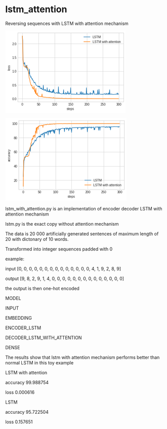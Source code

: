 # lstm_attention

Reversing sequences with LSTM with attention mechanism

![alt text](lsm_vs_attention_losss.png)

![alt text](lstm_vs_attention_accuracy.png)

lstm_with_attention.py is an implementation of encoder decoder LSTM with attention mechanism

lstm.py is the exact copy without attention mechanism

The data is 20 000 artificially generated sentences of maximum length of 20 with dictonary of 10 words.

Transformed into integer sequences padded with 0

example:

input [0, 0, 0, 0, 0, 0, 0, 0, 0, 0, 0, 0, 0, 0, 4, 1, 9, 2, 8, 9]

output [9, 8, 2, 9, 1, 4, 0, 0, 0, 0, 0, 0, 0, 0, 0, 0, 0, 0, 0, 0]

the output is then one-hot encoded

MODEL

INPUT

EMBEDDING

ENCODER_LSTM

DECODER_LSTM_WITH_ATTENTION

DENSE


The results show that lstm with attention mechanism performs better than normal LSTM in this toy example

LSTM with attention

accuracy    99.988754

loss         0.000616

LSTM 

accuracy    95.722504

loss         0.157651
